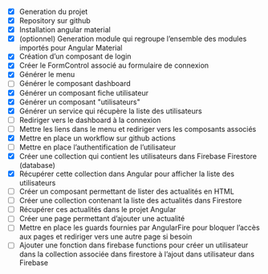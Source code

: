 - [x] Generation du projet
- [x] Repository sur github
- [x] Installation angular material
- [x] (optionnel) Generation module qui regroupe l’ensemble des modules importés pour Angular Material
- [x] Création d’un composant de login
- [x] Créer le FormControl associé au formulaire de connexion
- [x] Générer le menu
- [ ] Générer le composant dashboard
- [x] Générer un composant fiche utilisateur
- [x] Générer un composant "utilisateurs"
- [x] Générer un service qui récupère la liste des utilisateurs
- [ ] Rediriger vers le dashboard à la connexion
- [ ] Mettre les liens dans le menu et rediriger vers les composants associés
- [x] Mettre en place un workflow sur github actions
- [ ] Mettre en place l’authentification de l’utilisateur
- [x] Créer une collection qui contient les utilisateurs dans Firebase Firestore (database)
- [x] Récupérer cette collection dans Angular pour afficher la liste des utilisateurs
- [ ] Créer un composant permettant de lister des actualités en HTML
- [ ] Créer une collection contenant la liste des actualités dans Firestore
- [ ] Récupérer ces actualités dans le projet Angular
- [ ] Créer une page permettant d’ajouter une actualité
- [ ] Mettre en place les guards fournies par AngularFire pour bloquer l’accès aux pages et rediriger vers une autre page si besoin
- [ ] Ajouter une fonction dans firebase functions pour créer un utilisateur dans la collection associée dans firestore à l’ajout dans utilisateur dans Firebase
